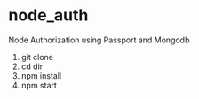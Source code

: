 # node_auth

Node Authorization using Passport and Mongodb

1. git clone
2. cd dir
3. npm install
4. npm start
